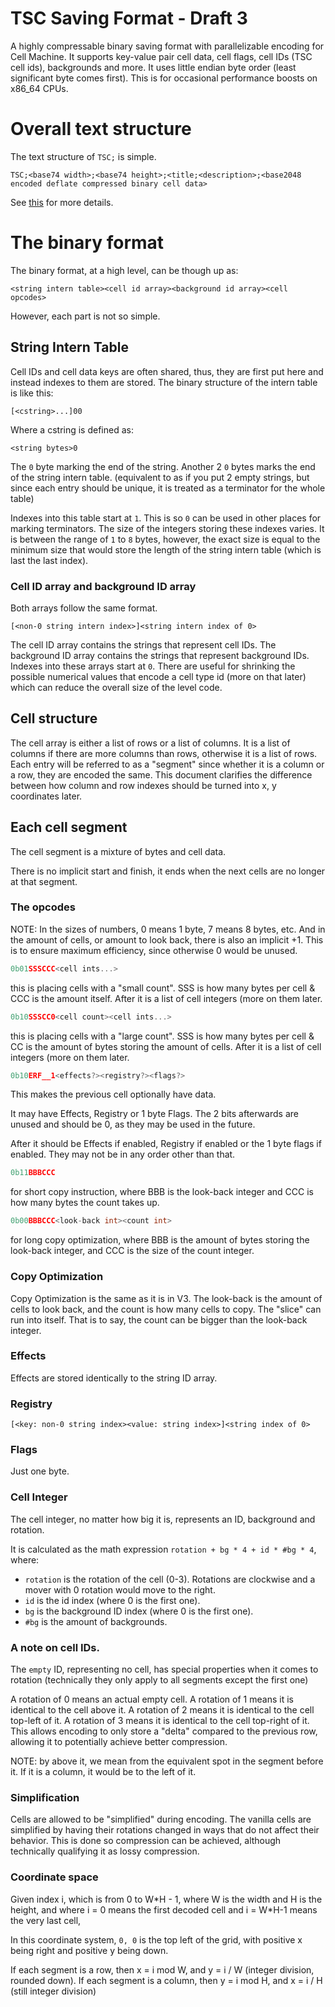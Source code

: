 # TSC Saving Format - Draft 3

A highly compressable binary saving format with parallelizable encoding for Cell Machine.
It supports key-value pair cell data, cell flags, cell IDs (TSC cell ids), backgrounds and more.
It uses little endian byte order (least significant byte comes first).
This is for occasional performance boosts on x86_64 CPUs.

# Overall text structure

The text structure of `TSC;` is simple.
```
TSC;<base74 width>;<base74 height>;<title;<description>;<base2048 encoded deflate compressed binary cell data>
```

See [this](https://github.com/qntm/base2048/tree/main) for more details.

# The binary format

The binary format, at a high level, can be though up as:
```
<string intern table><cell id array><background id array><cell opcodes>
```

However, each part is not so simple.

## String Intern Table

Cell IDs and cell data keys are often shared, thus, they are first put here and instead indexes to them are stored.
The binary structure of the intern table is like this:
```
[<cstring>...]00
```
Where a cstring is defined as:
```
<string bytes>0
```
The `0` byte marking the end of the string.
Another 2 `0` bytes marks the end of the string intern table. (equivalent to as if you put 2 empty strings, but since each entry should be unique, it is treated as a terminator for the whole table)

Indexes into this table start at `1`. This is so `0` can be used in other places for marking terminators.
The size of the integers storing these indexes varies. It is between the range of `1` to `8` bytes, however, the exact size is equal to the minimum
size that would store the length of the string intern table (which is last the last index).

### Cell ID array and background ID array

Both arrays follow the same format.
```
[<non-0 string intern index>]<string intern index of 0>
```

The cell ID array contains the strings that represent cell IDs.
The background ID array contains the strings that represent background IDs.
Indexes into these arrays start at `0`.
There are useful for shrinking the possible numerical values that encode a cell type id (more on that later) which can reduce the overall size of
the level code.

## Cell structure

The cell array is either a list of rows or a list of columns. It is a list of columns if there are more columns than rows, otherwise it is a list of rows.
Each entry will be referred to as a "segment" since whether it is a column or a row, they are encoded the same.
This document clarifies the difference between how column and row indexes should be turned into x, y coordinates later.

## Each cell segment

The cell segment is a mixture of bytes and cell data.

There is no implicit start and finish, it ends when the next cells are no longer at that segment.

### The opcodes

NOTE: In the sizes of numbers, 0 means 1 byte, 7 means 8 bytes, etc.
And in the amount of cells, or amount to look back, there is also an implicit +1.
This is to ensure maximum efficiency, since otherwise 0 would be unused.

```c
0b01SSSCCC<cell ints...>
```
this is placing cells with a "small count".
SSS is how many bytes per cell & CCC is the amount itself.
After it is a list of cell integers (more on them later.

```c
0b10SSSCC0<cell count><cell ints...>
```
this is placing cells with a "large count".
SSS is how many bytes per cell & CC is the amount of bytes storing the amount of cells.
After it is a list of cell integers (more on them later.

```c
0b10ERF__1<effects?><registry?><flags?>
```

This makes the previous cell optionally have data.

It may have Effects, Registry or 1 byte Flags.
The 2 bits afterwards are unused and should be 0, as they may be used in the future.

After it should be Effects if enabled, Registry if enabled or the 1 byte flags if enabled.
They may not be in any order other than that.

```c
0b11BBBCCC
```
for short copy instruction, where BBB is the look-back integer and CCC is how many bytes the count takes up.

```c
0b00BBBCCC<look-back int><count int>
```
for long copy optimization, where BBB is the amount of bytes storing the look-back integer, and CCC is the size of the count integer.

### Copy Optimization

Copy Optimization is the same as it is in V3. The look-back is the amount of cells to look back, and the count is how many cells to copy.
The "slice" can run into itself. That is to say, the count can be bigger than the look-back integer.

### Effects

Effects are stored identically to the string ID array.

### Registry

```
[<key: non-0 string index><value: string index>]<string index of 0>
```

### Flags

Just one byte.

### Cell Integer

The cell integer, no matter how big it is, represents an ID, background and rotation.

It is calculated as the math expression `rotation + bg * 4 + id * #bg * 4`, where:
- `rotation` is the rotation of the cell (0-3). Rotations are clockwise and a mover with 0 rotation would move to the right.
- `id` is the id index (where 0 is the first one).
- `bg` is the background ID index (where 0 is the first one).
- `#bg` is the amount of backgrounds.

### A note on cell IDs.

The `empty` ID, representing no cell, has special properties when it comes to rotation (technically they only apply to all segments except the first one)

A rotation of 0 means an actual empty cell.
A rotation of 1 means it is identical to the cell above it.
A rotation of 2 means it is identical to the cell top-left of it.
A rotation of 3 means it is identical to the cell top-right of it.
This allows encoding to only store a "delta" compared to the previous row, allowing it to potentially achieve better compression.

NOTE: by above it, we mean from the equivalent spot in the segment before it. If it is a column, it would be to the left of it.

### Simplification

Cells are allowed to be "simplified" during encoding.
The vanilla cells are simplified by having their rotations changed in ways that do not affect their behavior.
This is done so compression can be achieved, although technically qualifying it as lossy compression.

### Coordinate space

Given index i, which is from 0 to W\*H - 1, where W is the width and H is the height, and where i = 0 means the first decoded cell and i = W\*H-1 means the very last cell,

In this coordinate system, `0, 0` is the top left of the grid, with positive x being right and positive y being down.

If each segment is a row, then x = i mod W, and y = i / W (integer division, rounded down).
If each segment is a column, then y = i mod H, and x = i / H (still integer division)
